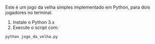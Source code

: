 

Este é um jogo da velha simples implementado em Python, para dois jogadores no terminal.


1. Instale o Python 3.x
2. Execute o script com:

```bash
python jogo_da_velha.py
